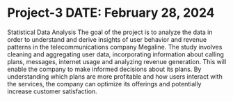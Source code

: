 # Project-3 DATE: February 28, 2024
Statistical Data Analysis
The goal of the project is to analyze the data in order to understand and derive insights of user behavior and revenue patterns in the telecommunications company Megaline. The study involves cleaning and aggregating user data, incorporating information about calling plans, messages, internet usage and analyzing revenue generation.
This will enable the company to make informed decisions about its plans. By understanding which plans are more profitable and how users interact with the services, the company can optimize its offerings and potentially increase customer satisfaction.
